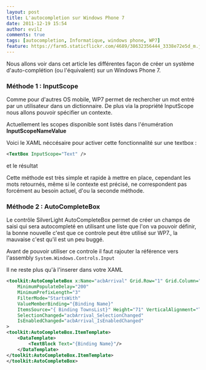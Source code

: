 ```yaml
---
layout: post
title: L'autocompletion sur Windows Phone 7
date: 2011-12-19 15:54
author: evilz
comments: true
tags: [autocompletion, Informatique, windows phone, WP7]
feature: https://farm5.staticflickr.com/4689/38632356444_3338e72e5d_m.jpg
---
```

Nous allons voir dans cet article les différentes façon de créer un système d'auto-complétion (ou l'équivalent) sur un Windows Phone 7.<!--more-->

### Méthode 1 : InputScope

Comme pour d'autres OS mobile, WP7 permet de rechercher un mot entré par un utilisateur dans un dictionnaire.
De plus via la propriété InputScope nous allons pouvoir spécifier un contexte.

Actuellement les scopes disponible sont listés dans l'énumération **InputScopeNameValue**


<amp-gist
    data-gistid="9680f8c9d04bfb6b565b548e270e769f"
    data-file="InputScopeNameValue.csv"
    layout="fixed-height"
    height="978">
</amp-gist>

Voici le XAML néccésaire pour activer cette fonctionnalité sur une textbox :

```xml
<TextBox InputScope="Text" />
```

et le résultat


<amp-img src="https://farm6.static.flickr.com/5178/5467950877_f3c8b2b347_o.png"
  width="300"
  height="551"
  layout="responsive"
  alt="sample"></amp-img>

Cette méthode est très simple et rapide à mettre en place, cependant les mots retournés, même si le contexte est précisé, ne correspondent pas forcément au besoin actuel, d'ou la seconde méthode.

### Méthode 2 : AutoCompleteBox

Le contrôle SilverLight AutoCompleteBox permet de créer un champs de saisi qui sera autocompleté en utilisant une liste que l'on va pouvoir définir, la bonne nouvelle c'est que ce controle peut être utilisé sur WP7., la mauvaise c'est qu'il est un peu buggé.

Avant de pouvoir utiliser ce controle il faut rajouter la référence vers l'assembly `System.Windows.Controls.Input`

Il ne reste plus qu'à l'inserer dans votre XAML

```xml
<toolkit:AutoCompleteBox x:Name="acbArrival" Grid.Row="1" Grid.Column="1" Text="{Binding ArrivalTown, Mode=TwoWay}"
    MinimumPopulateDelay="200"
    MinimumPrefixLength="3"
    FilterMode="StartsWith"
    ValueMemberBinding="{Binding Name}"
    ItemsSource="{ Binding TownsList}" Height="71" VerticalAlignment="Top"
    SelectionChanged="acbArrival_SelectionChanged"
    IsEnabledChanged="acbArrival_IsEnabledChanged"
>
<toolkit:AutoCompleteBox.ItemTemplate>
    <DataTemplate>
        <TextBlock Text="{Binding Name}"/>
    </DataTemplate>
</toolkit:AutoCompleteBox.ItemTemplate>
</toolkit:AutoCompleteBox>
```